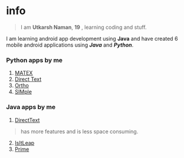# info
>I am **Utkarsh Naman**, **19**  , learning coding and stuff.</br>

I am learning android app development using **Java** and have created 6 mobile android applications
using **_Java_** and **_Python_**.

### Python apps by me
1. [MATEX](https://drive.google.com/drive/folders/13NEsclz1rMhXaleFpfHcjPhmgV5ac7Gf)
2. [Direct Text](https://drive.google.com/drive/folders/1-kQjcZJfmqY8Q8QGzUdbX8ph_C3ea7nB)
3. [Ortho](https://drive.google.com/drive/folders/12m3mgYfODRpROyyf9B4R1-yDE-hIxU9y)
4. [SIMple](https://drive.google.com/drive/folders/12tv2lAdBDZDfjFCZ9PlZ3Dotbe5-f0Ri)

### Java apps by me
1. [DirectText](https://drive.google.com/drive/folders/1-oCrP3nQIvfbqmSadyJDxjq5DtjgSkQT)
> has more features and is less space consuming.
2. [IsItLeap](https://drive.google.com/drive/folders/1-IoM8Nz-Nd1zcRBXX-8jPVkqtbqcxC2T)
3. [Prime](https://drive.google.com/drive/folders/1-w84wwoWNOZ62Ac-SMGy6Ybq4s5O6zSq)
